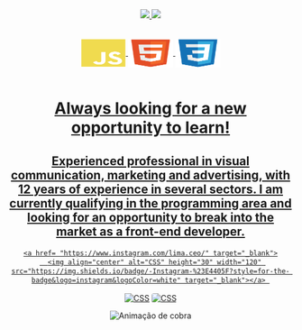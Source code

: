 <div align="center"  >

<div align="center" >
  <a href="https://github.com/GreenProgramDev">
  <img  height="180em" src="https://github-readme-stats.vercel.app/api?username=GreenProgramDev&show_icons=true&theme=tokyonight&include_all_commits=true&count_private=true"/>
  <img height="180em" src="https://github-readme-stats.vercel.app/api/top-langs/?username=GreenProgramDev&layout=compact&langs_count=6&theme=tokyonight"/>
</div>
  <br><br>
<div align="center" display="flex">
 
  <img align="center" alt="Js" height="50" width="80" src="https://raw.githubusercontent.com/devicons/devicon/master/icons/javascript/javascript-plain.svg ">
  
  <img align="center" alt="HTML" height="50" width="80" src="https://raw.githubusercontent.com/devicons/devicon/master/icons/html5/html5-original.svg ">
  
  <img align="center" alt="CSS" height="50" width="80" src="https://raw.githubusercontent.com/devicons/devicon/master/icons/css3/css3-original.svg ">
  
</div>
 
 <br>
 <div align="center">
   <h1>Always looking for a new opportunity to learn!</h1>

<h2>Experienced professional in visual communication, marketing and advertising, with 12 years of experience in several sectors. I am currently qualifying in the programming area and looking for an opportunity to break into the market as a front-end developer.</h2>
  </div>
   
  <div align="center" display="flex" margin="2rem" >

    <a href= "https://www.instagram.com/lima.ceo/" target="_blank">
      <img align="center" alt="CSS" height="30" width="120" src="https://img.shields.io/badge/-Instagram-%23E4405F?style=for-the- badge&logo=instagram&logoColor=white" target="_blank"></a> 
  <a  href="https://www.linkedin.com/in/greendev/" target="_blank">
    <img align="center" alt="CSS" height="30"  width="120"  src="https://img.shields.io/badge/-LinkedIn-%230077B5?style= for-the-badge&logo=linkedin&logoColor=white" target="_blank"></a>
  <a href = "mailto:greenprogramdev@gmail.com" target="_blank">
    <img align="center" alt="CSS" height="30" width="120" style="border-radius: 4px !important"  src="https://img.shields.io/badge/-Gmail-%23333?style=for-the-badge&logo=gmail&logoColor=white" target="_blank"></a>
 </div>
  
  ![Animação de cobra](https://github.com/devemdobro/devemdobro/blob/output/github-contribution-grid-snake.svg)
  
  </div>

